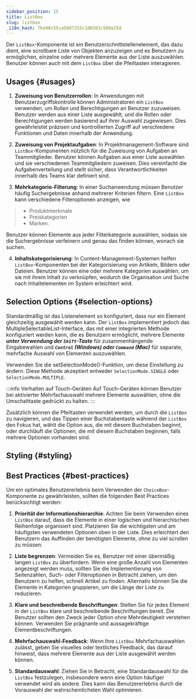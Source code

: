 ```yaml
---
sidebar_position: 15
title: ListBox
slug: listbox
_i18n_hash: 7bd48c55ca5607255c1d6503c500a25d
---
```

<DocChip chip='shadow' />
<DocChip chip='name' label="dwc-listbox" />
<DocChip chip='since' label='23.05' />
<JavadocLink type="foundation" location="com/webforj/component/list/ListBox" top='true'/>

<ParentLink parent="List" />

Der `ListBox`-Komponente ist ein Benutzerschnittstellenelement, das dazu dient, eine scrollbare Liste von Objekten anzuzeigen und es Benutzern zu ermöglichen, einzelne oder mehrere Elemente aus der Liste auszuwählen. Benutzer können auch mit dem `ListBox` über die Pfeiltasten interagieren.

## Usages {#usages}

1. **Zuweisung von Benutzerrollen**: In Anwendungen mit Benutzerzugriffskontrolle können Administratoren ein `ListBox` verwenden, um Rollen und Berechtigungen an Benutzer zuzuweisen. Benutzer werden aus einer Liste ausgewählt, und die Rollen oder Berechtigungen werden basierend auf ihrer Auswahl zugewiesen. Dies gewährleistet präzisen und kontrollierten Zugriff auf verschiedene Funktionen und Daten innerhalb der Anwendung.

2. **Zuweisung von Projektaufgaben**: In Projektmanagement-Software sind `ListBox`-Komponenten nützlich für die Zuweisung von Aufgaben an Teammitglieder. Benutzer können Aufgaben aus einer Liste auswählen und sie verschiedenen Teammitgliedern zuweisen. Dies vereinfacht die Aufgabenverteilung und stellt sicher, dass Verantwortlichkeiten innerhalb des Teams klar definiert sind.

3. **Mehrkategorie-Filterung**: In einer Suchanwendung müssen Benutzer häufig Suchergebnisse anhand mehrerer Kriterien filtern. Eine `ListBox` kann verschiedene Filteroptionen anzeigen, wie 
>- Produktmerkmale
>- Preiskategorien
>- Marken.

  Benutzer können Elemente aus jeder Filterkategorie auswählen, sodass sie die Suchergebnisse verfeinern und genau das finden können, wonach sie suchen.

4. **Inhaltskategorisierung**: In Content-Management-Systemen helfen `ListBox`-Komponenten bei der Kategorisierung von Artikeln, Bildern oder Dateien. Benutzer können eine oder mehrere Kategorien auswählen, um sie mit ihrem Inhalt zu verknüpfen, wodurch die Organisation und Suche nach Inhaltelementen im System erleichtert wird.

## Selection Options {#selection-options}

Standardmäßig ist das Listenelement so konfiguriert, dass nur ein Element gleichzeitig ausgewählt werden kann. Der `ListBox` implementiert jedoch das <JavadocLink type="foundation" location="com/webforj/component/list/MultipleSelectableList" code='true'>MultipleSelectableList</JavadocLink>-Interface, das mit einer integrierten Methode konfiguriert werden kann, die es Benutzern ermöglicht, mehrere Elemente ***unter Verwendung der `Shift`-Taste*** für zusammenhängende Eingabewahlen und ***`Control` (Windows) oder `Command` (Mac)*** für separate, mehrfache Auswahl von Elementen auszuwählen.

Verwenden Sie die <JavadocLink type="foundation" location="com/webforj/component/list/ListBox" code='true' suffix='#setSelectionMode(org.dwcj.component.list.MultipleSelectableList.SelectionMode)'>setSelectionMode()</JavadocLink>-Funktion, um diese Einstellung zu ändern. Diese Methode akzeptiert entweder `SelectionMode.SINGLE` oder `SelectionMode.MULTIPLE`.

:::info Verhalten auf Touch-Geräten
Auf Touch-Geräten können Benutzer bei aktivierter Mehrfachauswahl mehrere Elemente auswählen, ohne die Umschalttaste gedrückt zu halten.
:::

Zusätzlich können die Pfeiltasten verwendet werden, um durch die `ListBox` zu navigieren, und das Tippen einer Buchstabentaste während der `ListBox` den Fokus hat, wählt die Option aus, die mit diesem Buchstaben beginnt, oder durchläuft die Optionen, die mit diesem Buchstaben beginnen, falls mehrere Optionen vorhanden sind.

<ComponentDemo 
path='/webforj/listboxmultipleselection?' 
javaE='https://raw.githubusercontent.com/webforj/webforj-documentation/refs/heads/main/src/main/java/com/webforj/samples/views/lists/listbox/ListboxMultipleSelectionView.java'
height = '250px'
/>

## Styling {#styling}

<TableBuilder name="ListBox" />

## Best Practices {#best-practices}

Um ein optimales Benutzererlebnis beim Verwenden der `ChoiceBox`-Komponente zu gewährleisten, sollten die folgenden Best Practices berücksichtigt werden:

1. **Priorität der Informationshierarchie**: Achten Sie beim Verwenden eines `ListBox` darauf, dass die Elemente in einer logischen und hierarchischen Reihenfolge organisiert sind. Platzieren Sie die wichtigsten und am häufigsten verwendeten Optionen oben in der Liste. Dies erleichtert den Benutzern das Auffinden der benötigten Elemente, ohne zu viel scrollen zu müssen.

2. **Liste begrenzen**: Vermeiden Sie es, Benutzer mit einer übermäßig langen `ListBox` zu überfordern. Wenn eine große Anzahl von Elementen angezeigt werden muss, sollten Sie die Implementierung von Seitenzahlen, Such- oder Filteroptionen in Betracht ziehen, um den Benutzern zu helfen, schnell Artikel zu finden. Alternativ können Sie die Elemente in Kategorien gruppieren, um die Länge der Liste zu reduzieren.

3. **Klare und beschreibende Beschriftungen**: Stellen Sie für jedes Element in der `ListBox` klare und beschreibende Beschriftungen bereit. Die Benutzer sollten den Zweck jeder Option ohne Mehrdeutigkeit verstehen können. Verwenden Sie prägnante und aussagekräftige Elementbeschriftungen.

4. **Mehrfachauswahl-Feedback**: Wenn Ihre `ListBox` Mehrfachauswahlen zulässt, geben Sie visuelles oder textliches Feedback, das darauf hinweist, dass mehrere Elemente aus der Liste ausgewählt werden können.

5. **Standardauswahl**: Ziehen Sie in Betracht, eine Standardauswahl für die `ListBox` festzulegen, insbesondere wenn eine Option häufiger verwendet wird als andere. Dies kann das Benutzererlebnis durch die Vorauswahl der wahrscheinlichsten Wahl optimieren.
